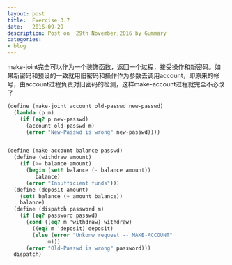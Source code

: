 ```yaml
---
layout: post
title:  Exercise 3.7
date:   2016-09-29
description: Post on  29th November,2016 by Gummary
categories:
- blog
---
```


make-joint完全可以作为一个装饰函数，返回一个过程，接受操作和新密码。如果新密码和预设的一致就用旧密码和操作作为参数去调用account，即原来的帐号，由account过程负责对旧密码的检测，这样make-account过程就完全不必改了

~~~scheme
(define (make-joint account old-passwd new-passwd)
  (lambda (p m)
    (if (eq? p new-passwd)
      (account old-passwd m)
      (error "New-Passwd is wrong" new-passwd))))


(define (make-account balance passwd)
  (define (withdraw amount)
    (if (>= balance amount)
      (begin (set! balance (- balance amount))
	     balance)
      (error "Insufficient funds")))
  (define (deposit amount)
    (set! balance (+ amount balance))
    balance)
  (define (dispatch password m)
    (if (eq? password passwd)
      (cond ((eq? m 'withdraw) withdraw)
	    ((eq? m 'deposit) deposit)
	    (else (error "Unkonw request -- MAKE-ACCOUNT"
			 m)))
      (error "Old-Passwd is wrong" password)))
  dispatch)
~~~


  
